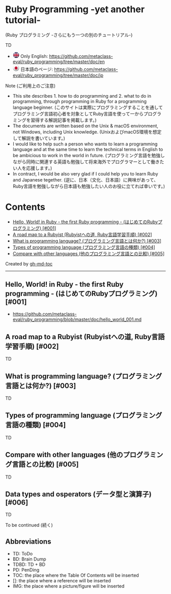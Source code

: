 # Ruby Programming -yet another tutorial-
(Ruby プログラミング -さらにもう一つの別のチュートリアル-)

TD
* <img src="png/en.png" width="20"> Only English: https://github.com/metaclass-eval/ruby_programming/tree/master/doc/en
* <img src="png/jp.png" width="20"> 日本語のページ: https://github.com/metaclass-eval/ruby_programming/tree/master/doc/jp

Note (ご利用上のご注意)
* This site describes 1. how to do programming and 2. what to do in programming, through programming in Ruby for a programming language beginner. (このサイトは実際にプログラミングすることを通してプログラミング言語初心者を対象としてRuby言語を使って一からプログラミングを習得する解説記事を掲載します。)
* The documents are written based on the Unix & macOS environment, not Windows, including Unix knowledge. (UnixおよびmacOS環境を想定して解説を書いています。)
* I would like to help such a person who wants to learn a programming language and at the same time to learn the technical terms in English to be ambicious to work in the world in future. (プログラミング言語を勉強しながら同時に関連する英語も勉強して将来海外でプログラマーとして働きたい人を応援します。)
* In contract, I would be also very glad if I could help you to learn Ruby and Japanese tegether. (逆に、日本（文化、日本語）に興味があって、Ruby言語を勉強しながら日本語も勉強したい人のお役に立てれば幸いです。)

Contents
=================

* [Hello, World\! in Ruby \- the first Ruby programming \- (はじめてのRubyプログラミング) [\#001]](#hello-world-in-ruby---the-first-ruby-programming---%E3%81%AF%E3%81%98%E3%82%81%E3%81%A6%E3%81%AEruby%E3%83%97%E3%83%AD%E3%82%B0%E3%83%A9%E3%83%9F%E3%83%B3%E3%82%B0-001)
* [A road map to a Rubyist (Rubyistへの道, Ruby言語学習手順) [\#002]](#a-road-map-to-a-rubyist-rubyist%E3%81%B8%E3%81%AE%E9%81%93-ruby%E8%A8%80%E8%AA%9E%E5%AD%A6%E7%BF%92%E6%89%8B%E9%A0%86-002)
* [What is programming language? (プログラミング言語とは何か?) [\#003]](#what-is-programming-language-%E3%83%97%E3%83%AD%E3%82%B0%E3%83%A9%E3%83%9F%E3%83%B3%E3%82%B0%E8%A8%80%E8%AA%9E%E3%81%A8%E3%81%AF%E4%BD%95%E3%81%8B-003)
* [Types of programming language (プログラミング言語の種類) [\#004]](#types-of-programming-language-%E3%83%97%E3%83%AD%E3%82%B0%E3%83%A9%E3%83%9F%E3%83%B3%E3%82%B0%E8%A8%80%E8%AA%9E%E3%81%AE%E7%A8%AE%E9%A1%9E-004)
* [Compare with other languages (他のプログラミング言語との比較) [\#005]](#compare-with-other-languages-%E4%BB%96%E3%81%AE%E3%83%97%E3%83%AD%E3%82%B0%E3%83%A9%E3%83%9F%E3%83%B3%E3%82%B0%E8%A8%80%E8%AA%9E%E3%81%A8%E3%81%AE%E6%AF%94%E8%BC%83-005)

Created by [gh-md-toc](https://github.com/ekalinin/github-markdown-toc.go)

----

## Hello, World! in Ruby - the first Ruby programming - (はじめてのRubyプログラミング) [#001]

* https://github.com/metaclass-eval/ruby_programming/blob/master/doc/hello_world_001.md

## A road map to a Rubyist (Rubyistへの道, Ruby言語学習手順) [#002]

TD 

## What is programming language? (プログラミング言語とは何か?) [#003]

TD

## Types of programming language (プログラミング言語の種類) [#004]

TD

## Compare with other languages (他のプログラミング言語との比較) [#005]

TD

## Data types and osperators (データ型と演算子) [#006]

TD

To be continued (続く)

## Abbreviations

* TD: ToDo
* BD: Brain Dump
* TDBD: TD + BD
* PD: PenDing
* TOC: the place where the Table Of Contents will be inserted
* []: the place where a reference will be inserted
* IMG: the place where a picture/figure will be inserted


